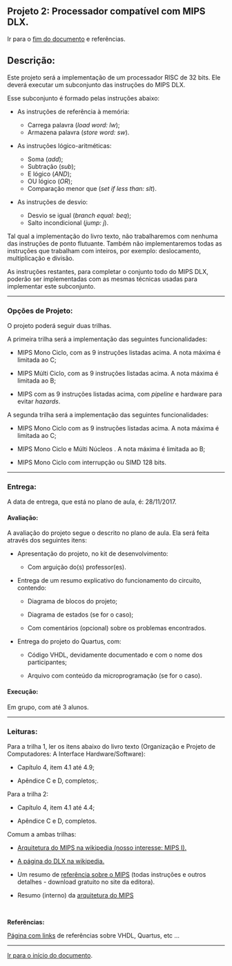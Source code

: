 <a name="inicio"></a>

## Projeto 2: Processador compatível com MIPS DLX.

Ir para o [fim do documento](#fimDocumento) e referências.

## Descrição:

Este projeto será a implementação de um processador RISC de 32 bits.
Ele deverá executar um subconjunto das instruções do MIPS DLX<!--[MIPS DLX][ArquiteturaDLX]-->.

Esse subconjunto é formado pelas instruções abaixo:

-   As instruções de referência à memória:

    -   Carrega palavra (_load word: lw_);
    -   Armazena palavra (_store word: sw_).

-   As instruções lógico-aritméticas:

    -   Soma (_add_);
    -   Subtração (_sub_);
    -   E lógico (_AND_);
    -   OU lógico (_OR_);
    -   Comparação menor que (_set if less than: slt_).

-   As instruções de desvio:

    -   Desvio se igual (_branch equal: beq_);
    -   Salto incondicional (_jump: j_).

Tal qual a implementação do livro texto, não trabalharemos com nenhuma das instruções de ponto flutuante. Também não implementaremos todas as instruções que trabalham com inteiros, por exemplo: deslocamento, multiplicação e divisão.

As instruções restantes, para completar o conjunto todo do MIPS DLX, poderão ser implementadas com as mesmas técnicas usadas para implementar este subconjunto.

---

### Opções de Projeto:

O projeto poderá seguir duas trilhas.

A primeira trilha será a implementação das seguintes funcionalidades:

-   MIPS Mono Ciclo, com as 9 instruções listadas acima. A nota máxima é limitada ao C;

-   MIPS Múlti Ciclo, com as 9 instruções listadas acima. A nota máxima é limitada ao B;

-   MIPS com as 9 instruções listadas acima, com _pipeline_ e hardware para evitar _hazards_.


A segunda trilha será a implementação das seguintes funcionalidades:

-   MIPS Mono Ciclo com as 9 instruções listadas acima. A nota máxima é limitada ao C;

-   MIPS Mono Ciclo e Múlti Núcleos <!--([ver detalhes][detalhesMulticore])-->. A nota máxima é limitada ao B;

-   MIPS Mono Ciclo com interrupção ou SIMD 128 bits.

---

### Entrega:

A data de entrega, que está no plano de aula, é: 28/11/2017.

#### Avaliação:

A avaliação do projeto segue o descrito no plano de aula. Ela será feita através dos seguintes itens:

-   Apresentação do projeto, no kit de desenvolvimento:

    -   Com arguição do(s) professor(es).

-   Entrega de um resumo explicativo do funcionamento do circuito, contendo:

    -   Diagrama de blocos do projeto;

    -   Diagrama de estados (se for o caso);

    -   Com comentários (opcional) sobre os problemas encontrados.

-   Entrega do projeto do Quartus, com:

    -   Código VHDL, devidamente documentado e com o nome dos participantes;

    -   Arquivo com conteúdo da microprogramação (se for o caso).

#### Execução:

Em grupo, com até 3 alunos.

---

### Leituras:

Para a trilha 1, ler os itens abaixo do livro texto (Organização e Projeto de Computadores: A Interface Hardware/Software):

-   Capítulo 4, item 4.1 até 4.9;

-   Apêndice C e D, completos;.

Para a trilha 2:

-   Capítulo 4, item 4.1 até 4.4;

-   Apêndice C e D, completos.

Comum a ambas trilhas:

-   [Arquitetura do MIPS na wikipedia (nosso interesse: MIPS I).](https://en.wikipedia.org/wiki/MIPS_architecture)

-   [A página do DLX na wikipedia.](https://en.wikipedia.org/wiki/DLX)

-   Um resumo de [referência sobre o MIPS](https://booksite.elsevier.com/9780124077263/downloads/COD_5e_Greencard.pdf) (todas instruções e outros detalhes - download gratuito no site da editora).

-   Resumo (interno) da [arquitetura do MIPS][ArquiteturaDLX]

<!--
-   [Metodologia][metodologia].

-   [Arquitetura do MIPS DLX][ArquiteturaDLX].
***

### Ferramentas:
-->

<br>

**Referências:**

[Página com links][links] de referências sobre VHDL, Quartus, etc ...

---

<a name="fimDocumento"></a> [Ir para o início do documento](#inicio).

<!---
######### (inicio dos links) ##########
--->

[links]: ./linksUteis.html

[ArquiteturaDLX]: ./MIPS/_arquitetura.html

<!--

[metodologia]: ./MIPS/metodo.html

[detalhesMulticore]: ./MIPS/multicore.html
-->
